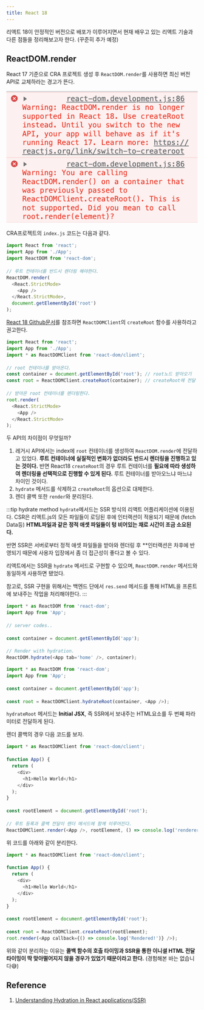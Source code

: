 ```yaml
---
title: React 18
---
```


리액트 18이 안정적인 버전으로 배포가 이루어지면서 현재 배우고 있는 리액트 기술과 다른 점들을 정리해보고자 한다. (꾸준히 추가 예정)

## ReactDOM.render

React 17 기준으로 CRA 프로젝트 생성 후 `ReactDOM.render`를 사용하면 최신 버전 API로 교체하라는 경고가 뜬다.

![react create-root](../.vuepress/assets/react/createRoot.png)

CRA프로젝트의 `index.js` 코드는 다음과 같다.

```javascript
import React from 'react';
import App from './App';
import ReactDOM from 'react-dom';

// 루트 컨테이너를 반드시 렌더링 해야한다.
ReactDOM.render(
  <React.StrictMode>
    <App />
  </React.StrictMode>,
  document.getElementById('root')
);
```

[React 18 Github문서](https://github.com/reactwg/react-18/discussions/5#discussion-3385584)를 참조하면 `ReactDOMClient`의 `createRoot` 함수를 사용하라고 권고한다.

```javascript
import React from 'react';
import App from './App';
import * as ReactDOMClient from 'react-dom/client';

// root 컨테이너를 받아온다.
const container = document.getElementById('root'); // root노드 받아오기
const root = ReactDOMClient.createRoot(container); // createRoot에 전달

// 받아온 root 컨테이너를 렌더링한다.
root.render(
  <React.StrictMode>
    <App />
  </React.StrictMode>
);
```

두 API의 차이점이 무엇일까?

1. 레거시 API에서는 index에 `root` 컨테이너를 생성하여 `ReactDOM.render`에 전달하고 있었다. **루트 컨테이너에 실질적인 변화가 없더라도 반드시 렌더링을 진행하고 있는 것이다.** 반면 React18 `createRoot`의 경우 루트 컨테이너를 **필요에 따라 생성하여 렌더링을 선택적으로 진행할 수 있게 된다.** 루트 컨테이너를 받아오느냐 마느냐 차이인 것이다.
2. `hydrate` 메서드를 삭제하고 `createRoot`의 옵션으로 대체한다.
3. 렌더 콜백 또한 `render`와 분리된다.

:::tip hydrate method
`hydrate`메서드는 SSR 방식의 리액트 어플리케이션에 이용된다. CSR은 리액트.js의 모든 파일들이 로딩된 후에 인터랙션이 적용되기 때문에 (fetch Data등) **HTML파일과 같은 정적 애셋 파일들이 텅 비어있는 채로 시간이 조금 소요된다.**

반면 SSR은 서버로부터 정적 애셋 파일들을 받아와 렌더링 후 \*\*인터랙션은 차후에 반영되기 때문에 사용자 입장에서 좀 더 접근성이 좋다고 볼 수 있다.

리액트에서는 SSR을 `hydrate` 메서드로 구현할 수 있으며, `ReactDOM.render` 메서드와 동일하게 사용하면 됐었다.

참고로, SSR 구현을 위해서는 백엔드 단에서 `res.send` 메서드를 통해 HTML을 프론트에 보내주는 작업을 처리해야한다.
:::

```javascript
import * as ReactDOM from 'react-dom';
import App from 'App';

// server codes..

const container = document.getElementById('app');

// Render with hydration.
ReactDOM.hydrate(<App tab='home' />, container);
```

```javascript
import * as ReactDOM from 'react-dom';
import App from 'App';

const container = document.getElementById('app');

const root = ReactDOMClient.hydrateRoot(container, <App />);
```

`hydrateRoot` 메서드는 **Initial JSX**, 즉 SSR에서 보내주는 HTML요소를 두 번째 파라미터로 전달하게 된다.

렌더 콜백의 경우 다음 코드를 보자.

```javascript
import * as ReactDOMClient from 'react-dom/client';

function App() {
  return (
    <div>
      <h1>Hello World</h1>
    </div>
  );
}

const rootElement = document.getElementById('root');

// 루트 등록과 콜백 전달이 렌더 메서드에 함께 이루어진다.
ReactDOMClient.render(<App />, rootElement, () => console.log('renderered'));
```

위 코드를 아래와 같이 분리한다.

```javascript
import * as ReactDOMClient from 'react-dom/client';

function App() {
  return (
    <div>
      <h1>Hello World</h1>
    </div>
  );
}

const rootElement = document.getElementById('root');

const root = ReactDOMClient.createRoot(rootElement);
root.render(<App callback={() => console.log('Rendered!')} />);
```

위와 같이 분리하는 이유는 **콜백 함수의 호출 타이밍과 SSR을 통한 이니셜 HTML 전달 타이밍이 딱 맞아떨어지지 않을 경우가 있었기 때문이라고 한다.** (경험해본 바는 없습니다😅)

## Reference

1. [Understanding Hydration in React applications(SSR)](https://blog.saeloun.com/2021/12/16/hydration.html)
